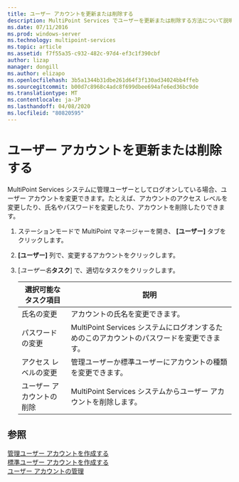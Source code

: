 ```yaml
---
title: ユーザー アカウントを更新または削除する
description: MultiPoint Services でユーザーを更新または削除する方法について説明します。
ms.date: 07/11/2016
ms.prod: windows-server
ms.technology: multipoint-services
ms.topic: article
ms.assetid: f7f55a35-c932-482c-97d4-ef3c1f390cbf
author: lizap
manager: dongill
ms.author: elizapo
ms.openlocfilehash: 3b5a1344b31dbe261d64f3f130ad34024bb4ffeb
ms.sourcegitcommit: b00d7c8968c4adc8f699dbee694afe6ed36bc9de
ms.translationtype: MT
ms.contentlocale: ja-JP
ms.lasthandoff: 04/08/2020
ms.locfileid: "80820595"
---
```

# <a name="update-or-delete-a-user-account"></a>ユーザー アカウントを更新または削除する
MultiPoint Services システムに管理ユーザーとしてログオンしている場合、ユーザー アカウントを変更できます。たとえば、アカウントのアクセス レベルを変更したり、氏名やパスワードを変更したり、アカウントを削除したりできます。  
  
1.  ステーションモードで MultiPoint マネージャーを開き、 **[ユーザー]** タブをクリックします。  
  
2.  **[ユーザー]** 列で、変更するアカウントをクリックします。  
  
3.  [*ユーザー名***タスク**] で、適切なタスクをクリックします。  
  
    |選択可能なタスク項目|説明|  
    |----------------------|---------------|  
    |氏名の変更|アカウントの氏名を変更できます。|  
    |パスワードの変更|MultiPoint Services システムにログオンするためのこのアカウントのパスワードを変更できます。|  
    |アクセス レベルの変更|管理ユーザーか標準ユーザーにアカウントの種類を変更できます。|  
    |ユーザー アカウントの削除|MultiPoint Services システムからユーザー アカウントを削除します。|  
  
## <a name="see-also"></a>参照  
[管理ユーザー アカウントを作成する](Create-an-Administrative-User-Account.md)  
[標準ユーザー アカウントを作成する](Create-a-Standard-User-Account.md)  
[ユーザー アカウントの管理](Manage-User-Accounts.md)